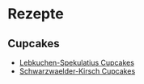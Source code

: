 # Rezepte

## Cupcakes
* [Lebkuchen-Spekulatius Cupcakes](https://github.com/lociii/rezepte/blob/master/cupcakes/lebkuchen-spekulatius.md)
* [Schwarzwaelder-Kirsch Cupcakes](https://github.com/lociii/rezepte/blob/master/cupcakes/schwarzwaelder-kirsch.md)

